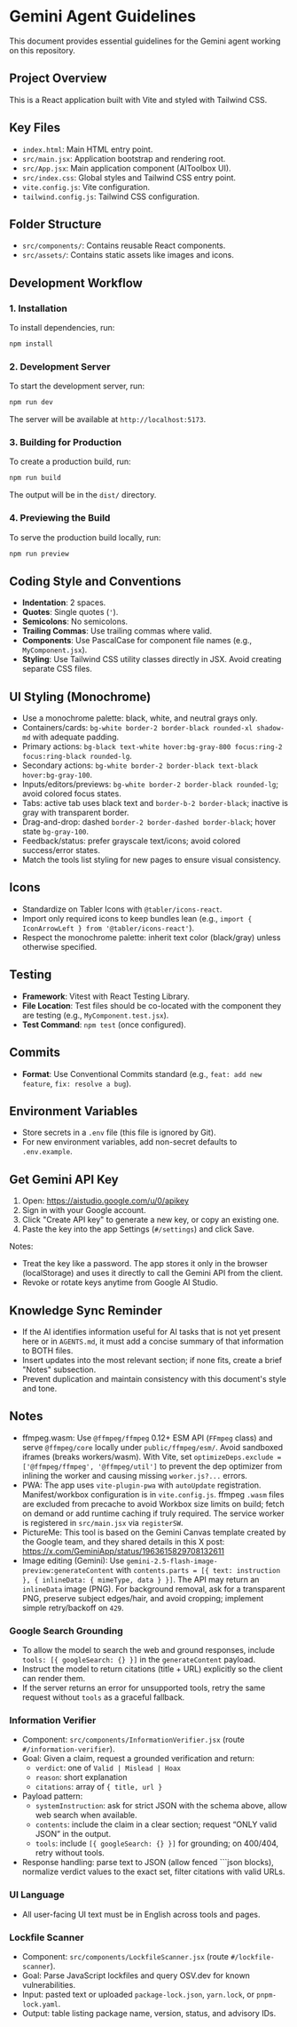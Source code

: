 # Gemini Agent Guidelines

This document provides essential guidelines for the Gemini agent working on this repository.

## Project Overview
This is a React application built with Vite and styled with Tailwind CSS.

## Key Files
- `index.html`: Main HTML entry point.
- `src/main.jsx`: Application bootstrap and rendering root.
- `src/App.jsx`: Main application component (AIToolbox UI).
- `src/index.css`: Global styles and Tailwind CSS entry point.
- `vite.config.js`: Vite configuration.
- `tailwind.config.js`: Tailwind CSS configuration.

## Folder Structure
- `src/components/`: Contains reusable React components.
- `src/assets/`: Contains static assets like images and icons.

## Development Workflow

### 1. Installation
To install dependencies, run:
```bash
npm install
```

### 2. Development Server
To start the development server, run:
```bash
npm run dev
```
The server will be available at `http://localhost:5173`.

### 3. Building for Production
To create a production build, run:
```bash
npm run build
```
The output will be in the `dist/` directory.

### 4. Previewing the Build
To serve the production build locally, run:
```bash
npm run preview
```

## Coding Style and Conventions
- **Indentation**: 2 spaces.
- **Quotes**: Single quotes (`'`).
- **Semicolons**: No semicolons.
- **Trailing Commas**: Use trailing commas where valid.
- **Components**: Use PascalCase for component file names (e.g., `MyComponent.jsx`).
- **Styling**: Use Tailwind CSS utility classes directly in JSX. Avoid creating separate CSS files.

## UI Styling (Monochrome)
- Use a monochrome palette: black, white, and neutral grays only.
- Containers/cards: `bg-white border-2 border-black rounded-xl shadow-md` with adequate padding.
- Primary actions: `bg-black text-white hover:bg-gray-800 focus:ring-2 focus:ring-black rounded-lg`.
- Secondary actions: `bg-white border-2 border-black text-black hover:bg-gray-100`.
- Inputs/editors/previews: `bg-white border-2 border-black rounded-lg`; avoid colored focus states.
- Tabs: active tab uses black text and `border-b-2 border-black`; inactive is gray with transparent border.
- Drag-and-drop: dashed `border-2 border-dashed border-black`; hover state `bg-gray-100`.
- Feedback/status: prefer grayscale text/icons; avoid colored success/error states.
- Match the tools list styling for new pages to ensure visual consistency.

## Icons
- Standardize on Tabler Icons with `@tabler/icons-react`.
- Import only required icons to keep bundles lean (e.g., `import { IconArrowLeft } from '@tabler/icons-react'`).
- Respect the monochrome palette: inherit text color (black/gray) unless otherwise specified.

## Testing
- **Framework**: Vitest with React Testing Library.
- **File Location**: Test files should be co-located with the component they are testing (e.g., `MyComponent.test.jsx`).
- **Test Command**: `npm test` (once configured).

## Commits
- **Format**: Use Conventional Commits standard (e.g., `feat: add new feature`, `fix: resolve a bug`).

## Environment Variables
- Store secrets in a `.env` file (this file is ignored by Git).
- For new environment variables, add non-secret defaults to `.env.example`.

## Get Gemini API Key
1. Open: https://aistudio.google.com/u/0/apikey
2. Sign in with your Google account.
3. Click "Create API key" to generate a new key, or copy an existing one.
4. Paste the key into the app Settings (`#/settings`) and click Save.

Notes:
- Treat the key like a password. The app stores it only in the browser (localStorage) and uses it directly to call the Gemini API from the client.
- Revoke or rotate keys anytime from Google AI Studio.

## Knowledge Sync Reminder
- If the AI identifies information useful for AI tasks that is not yet present here or in `AGENTS.md`, it must add a concise summary of that information to BOTH files.
- Insert updates into the most relevant section; if none fits, create a brief "Notes" subsection.
- Prevent duplication and maintain consistency with this document's style and tone.

## Notes
- ffmpeg.wasm: Use `@ffmpeg/ffmpeg` 0.12+ ESM API (`FFmpeg` class) and serve `@ffmpeg/core` locally under `public/ffmpeg/esm/`. Avoid sandboxed iframes (breaks workers/wasm). With Vite, set `optimizeDeps.exclude = ['@ffmpeg/ffmpeg', '@ffmpeg/util']` to prevent the dep optimizer from inlining the worker and causing missing `worker.js?...` errors.
 - PWA: The app uses `vite-plugin-pwa` with `autoUpdate` registration. Manifest/workbox configuration is in `vite.config.js`. ffmpeg `.wasm` files are excluded from precache to avoid Workbox size limits on build; fetch on demand or add runtime caching if truly required. The service worker is registered in `src/main.jsx` via `registerSW`.
 - PictureMe: This tool is based on the Gemini Canvas template created by the Google team, and they shared details in this X post: https://x.com/GeminiApp/status/1963615829708132611
  - Image editing (Gemini): Use `gemini-2.5-flash-image-preview:generateContent` with `contents.parts = [{ text: instruction }, { inlineData: { mimeType, data } }]`. The API may return an `inlineData` image (PNG). For background removal, ask for a transparent PNG, preserve subject edges/hair, and avoid cropping; implement simple retry/backoff on `429`.

### Google Search Grounding
- To allow the model to search the web and ground responses, include `tools: [{ googleSearch: {} }]` in the `generateContent` payload.
- Instruct the model to return citations (title + URL) explicitly so the client can render them.
- If the server returns an error for unsupported tools, retry the same request without `tools` as a graceful fallback.

### Information Verifier
- Component: `src/components/InformationVerifier.jsx` (route `#/information-verifier`).
- Goal: Given a claim, request a grounded verification and return:
  - `verdict`: one of `Valid | Mislead | Hoax`
  - `reason`: short explanation
  - `citations`: array of `{ title, url }`
- Payload pattern:
  - `systemInstruction`: ask for strict JSON with the schema above, allow web search when available.
  - `contents`: include the claim in a clear section; request “ONLY valid JSON” in the output.
  - `tools`: include `[{ googleSearch: {} }]` for grounding; on 400/404, retry without tools.
- Response handling: parse text to JSON (allow fenced ```json blocks), normalize verdict values to the exact set, filter citations with valid URLs.

### UI Language
- All user-facing UI text must be in English across tools and pages.

### Lockfile Scanner
- Component: `src/components/LockfileScanner.jsx` (route `#/lockfile-scanner`).
- Goal: Parse JavaScript lockfiles and query OSV.dev for known vulnerabilities.
- Input: pasted text or uploaded `package-lock.json`, `yarn.lock`, or `pnpm-lock.yaml`.
- Output: table listing package name, version, status, and advisory IDs.
